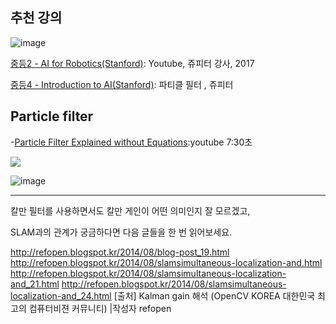## 추천 강의

![image](https://user-images.githubusercontent.com/17797922/40107264-bb9a86e4-5932-11e8-8d47-aa0ed5aef6ef.png)

[중등2 - AI for Robotics\(Stanford\)](https://www.youtube.com/playlist?list=PLlSZlNj22M7RJ_6BW8w699SucNXzZZo83): Youtube, 쥬피터 강사, 2017

[중등4 - Introduction to AI\(Stanford\)](https://www.youtube.com/playlist?list=PLlSZlNj22M7RtNfjq94w2m4E9U4Y1sAG5): 파티클 필터 , 쥬피터

## Particle filter

-[Particle Filter Explained without Equations](https://www.youtube.com/watch?v=aUkBa1zMKv4):youtube 7:30초

![](https://cdn-images-1.medium.com/max/800/1*s2kA7oclIHoCAQsao2fXhw.jpeg)

![image](https://user-images.githubusercontent.com/17797922/40173698-a45fd8ae-5a0d-11e8-8e37-681f95210626.png)


---

칼만 필터를 사용하면서도 칼만 게인이 어떤 의미인지 잘 모르겠고,

SLAM과의 관계가 궁금하다면 다음 글들을 한 번 읽어보세요.

http://refopen.blogspot.kr/2014/08/blog-post_19.html
http://refopen.blogspot.kr/2014/08/slamsimultaneous-localization-and.html
http://refopen.blogspot.kr/2014/08/slamsimultaneous-localization-and_21.html
http://refopen.blogspot.kr/2014/08/slamsimultaneous-localization-and_24.html
[출처] Kalman gain 해석 (OpenCV KOREA 대한민국 최고의 컴퓨터비젼 커뮤니티) |작성자 refopen